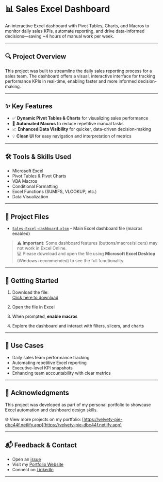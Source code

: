 # 📊 Sales Excel Dashboard

An interactive Excel dashboard with Pivot Tables, Charts, and Macros to monitor daily sales KPIs, automate reporting, and drive data-informed decisions—saving ~4 hours of manual work per week.

---

## 🔍 Project Overview

This project was built to streamline the daily sales reporting process for a sales team. The dashboard offers a visual, interactive interface for tracking performance KPIs in real-time, enabling faster and more informed decision-making.

---

## ✨ Key Features

- ✅ **Dynamic Pivot Tables & Charts** for visualizing sales performance  
- 🔄 **Automated Macros** to reduce repetitive manual tasks  
- 📈 **Enhanced Data Visibility** for quicker, data-driven decision-making  
- 💡 **Clean UI** for easy navigation and interpretation of metrics  

---

## 🛠️ Tools & Skills Used

- Microsoft Excel  
- Pivot Tables & Pivot Charts  
- VBA Macros  
- Conditional Formatting  
- Excel Functions (SUMIFS, VLOOKUP, etc.)  
- Data Visualization  

---

## 📎 Project Files


- [`Sales-Excel-dashboard.xlsm`](https://github.com/bindurag1807/Sales-Excel-dashboard/blob/main/Sales-Excel-dashboard.xlsm) – Main Excel dashboard file (macros enabled)

> ⚠️ **Important:** Some dashboard features (buttons/macros/slicers) may not work in Excel Online.  
> 💻 Please download and open the file using **Microsoft Excel Desktop** (Windows recommended) to see the full functionality.


---

## 🚀 Getting Started

1. Download the file:  
   [Click here to download](https://github.com/bindurag1807/Sales-Excel-dashboard/raw/main/Sales-Excel-dashboard.xlsm)

2. Open the file in Excel

3. When prompted, **enable macros**

4. Explore the dashboard and interact with filters, slicers, and charts

---

## 📌 Use Cases

- Daily sales team performance tracking  
- Automating repetitive Excel reporting  
- Executive-level KPI snapshots  
- Enhancing team accountability with clear metrics  

---

## 🙌 Acknowledgments

This project was developed as part of my personal portfolio to showcase Excel automation and dashboard design skills.

🌐 View more projects on my portfolio: [https://velvety-pie-dbc44f.netlify.app](https://velvety-pie-dbc44f.netlify.app)

---

## 📬 Feedback & Contact

- Open an [issue](https://github.com/bindurag1807/Sales-Excel-dashboard/issues)
- Visit my [Portfolio Website](https://velvety-pie-dbc44f.netlify.app)
- Connect on [LinkedIn](https://www.linkedin.com/in/gadhe-bindura)

---

